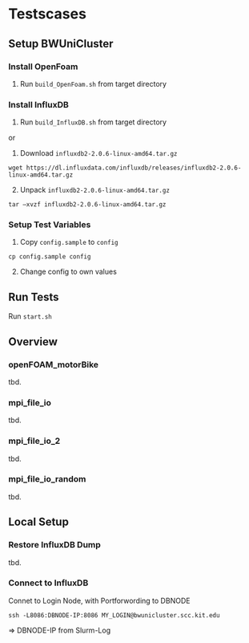 # Testscases

## Setup BWUniCluster

### Install OpenFoam

1. Run `build_OpenFoam.sh` from target directory

### Install InfluxDB

1. Run `build_InfluxDB.sh` from target directory

or

1. Download `influxdb2-2.0.6-linux-amd64.tar.gz`

```shell
wget https://dl.influxdata.com/influxdb/releases/influxdb2-2.0.6-linux-amd64.tar.gz
```
2. Unpack `influxdb2-2.0.6-linux-amd64.tar.gz`

```shell
tar –xvzf influxdb2-2.0.6-linux-amd64.tar.gz
```

### Setup Test Variables 

1. Copy `config.sample` to `config`

```shell
cp config.sample config
```

2. Change config to own values


## Run Tests

Run `start.sh`


## Overview 
### openFOAM_motorBike
tbd.
### mpi_file_io
tbd.
### mpi_file_io_2
tbd.
### mpi_file_io_random
tbd.


## Local Setup

### Restore InfluxDB Dump

tbd.

### Connect to InfluxDB

Connet to Login Node, with Portforwording to DBNODE

```shell
ssh -L8086:DBNODE-IP:8086 MY_LOGIN@bwunicluster.scc.kit.edu
```
=> DBNODE-IP from Slurm-Log




